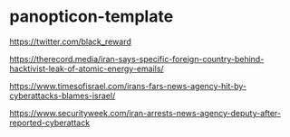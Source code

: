 # panopticon-template

https://twitter.com/black_reward

https://therecord.media/iran-says-specific-foreign-country-behind-hacktivist-leak-of-atomic-energy-emails/

https://www.timesofisrael.com/irans-fars-news-agency-hit-by-cyberattacks-blames-israel/

https://www.securityweek.com/iran-arrests-news-agency-deputy-after-reported-cyberattack
